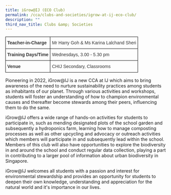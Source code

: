 ```yaml
---
title: iGrow@IJ (ECO Club)
permalink: /cca/clubs-and-societies/igrow-at-ij-eco-club/
description: ""
third_nav_title: Clubs &amp; Societies
---
```

<style type="text/css">
.tg  {border-collapse:collapse;border-spacing:0;}
.tg td{border-color:black;border-style:solid;border-width:1px;font-family:Arial, sans-serif;font-size:14px;
  overflow:hidden;padding:10px 5px;word-break:normal;}
.tg th{border-color:black;border-style:solid;border-width:1px;font-family:Arial, sans-serif;font-size:14px;
  font-weight:normal;overflow:hidden;padding:10px 5px;word-break:normal;}
.tg .tg-ujx6{color:#333;text-align:left;vertical-align:top}
.tg .tg-pvk6{color:#333;text-align:left;vertical-align:middle}
.tg .tg-h0uh{color:#333;font-weight:bold;text-align:left;vertical-align:middle}
.tg .tg-osjb{color:#333;font-weight:bold;text-align:left;vertical-align:top}
</style>
<table class="tg">
<thead>
  <tr>
    <th class="tg-h0uh"><span style="color:inherit;background-color:transparent">Teacher-in-Charge</span></th>
    <th class="tg-ujx6"><span style="font-weight:normal">Mr Harry Goh &amp; Ms Karina Lalchand Sheri</span></th>
  </tr>
</thead>
<tbody>
  <tr>
    <td class="tg-osjb">Training Days/Time<br></td>
    <td class="tg-pvk6"><span style="color:inherit;background-color:transparent">Wednesdays, 3.00 - 5.30 pm</span><br></td>
  </tr>
  <tr>
    <td class="tg-osjb">Venue</td>
    <td class="tg-pvk6"><span style="color:inherit;background-color:transparent">CHIJ Secondary, Classrooms</span></td>
  </tr>
</tbody>
</table>

Pioneering in 2022, iGrow@IJ is a new CCA at IJ which aims to bring awareness of the need to nurture sustainability practices among students as inhabitants of our planet. Through various activities and workshops, students will foster an understanding of how to champion environmental causes and thereafter become stewards among their peers, influencing them to do the same.

  

iGrow@IJ offers a wide range of hands-on activities for students to participate in, such as mending designated plots of the school garden and subsequently a hydroponics farm, learning how to manage composting processes as well as other upcycling and advocacy or outreach activities which members will participate in and subsequently lead within the school. Members of this club will also have opportunities to explore the biodiversity in and around the school and conduct regular data collection, playing a part in contributing to a larger pool of information about urban biodiversity in Singapore.

  

iGrow@IJ welcomes all students with a passion and interest for environmental stewardship and provides an opportunity for students to deepen their own knowledge, understanding and appreciation for the natural world and it's importance in our lives.